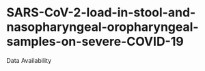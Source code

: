 # SARS-CoV-2-load-in-stool-and-nasopharyngeal-oropharyngeal-samples-on-severe-COVID-19
Data Availability
